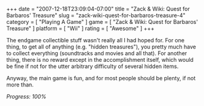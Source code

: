 +++
date = "2007-12-18T23:09:04-07:00"
title = "Zack & Wiki: Quest for Barbaros' Treasure"
slug = "zack-wiki-quest-for-barbaros-treasure-4"
category = [ "Playing A Game" ]
game = [ "Zack & Wiki: Quest for Barbaros' Treasure" ]
platform = [ "Wii" ]
rating = [ "Awesome" ]
+++

The endgame collectible stuff wasn't really all I had hoped for.  For one thing, to get all of anything (e.g. "hidden treasures"), you pretty much have to collect everything (soundtracks and movies and all that).  For another thing, there is no reward except in the accomplishment itself, which would be fine if not for the utter arbitrary difficulty of several hidden items.

Anyway, the main game is fun, and for most people should be plenty, if not more than.

<i>Progress: 100%</i>

